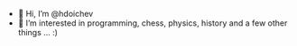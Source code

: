 - 👋 Hi, I’m @hdoichev
- 👀 I’m interested in programming, chess, physics, history and a few other things ... :)


<!---
hdoichev/hdoichev is a ✨ special ✨ repository because its `README.md` (this file) appears on your GitHub profile.
You can click the Preview link to take a look at your changes.
--->
